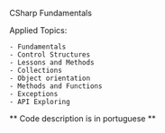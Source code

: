 CSharp Fundamentals

Applied Topics:

    - Fundamentals
    - Control Structures
    - Lessons and Methods
    - Collections
    - Object orientation
    - Methods and Functions
    - Exceptions
    - API Exploring

** Code description is in portuguese **
